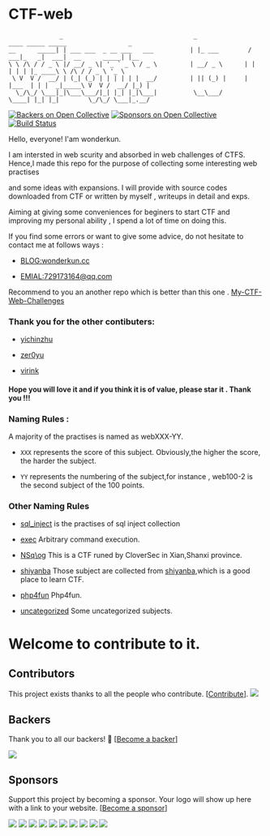 # CTF-web





```
              _                                    _               ____ _____ _____                 _        
__      _____| | ___ ___  _ __ ___   ___          | |_ ___        / ___|_   _|  ___|  __      _____| |__     
\ \ /\ / / _ \ |/ __/ _ \| '_ ` _ \ / _ \         | __/ _ \      | |     | | | |_ ____\ \ /\ / / _ \ '_ \    
 \ V  V /  __/ | (_| (_) | | | | | |  __/         | || (_) |     | |___  | | |  _|_____\ V  V /  __/ |_) |   
  \_/\_/ \___|_|\___\___/|_| |_| |_|\___|          \__\___/       \____| |_| |_|        \_/\_/ \___|_.__/   

```


[![Backers on Open Collective](https://opencollective.com/CTF_web/backers/badge.svg)](#backers)
 [![Sponsors on Open Collective](https://opencollective.com/CTF_web/sponsors/badge.svg)](#sponsors) 
[![Build Status](https://travis-ci.org/wonderkun/CTF_web.svg?branch=doc)](https://travis-ci.org/wonderkun/CTF_web)



Hello, everyone! I'am wonderkun. 

I am intersted in web scurity and absorbed  in web challenges of CTFS. Hence,I made this repo for the purpose of collecting some interesting  web practises 

and some ideas with expansions.  I will provide with  source codes downloaded from CTF or written by myself , writeups in detail  and exps. 

Aiming at giving some conveniences for beginers to start CTF  and  improving my personal ability , I spend a lot of time on doing this.  

If you find some errors or want to give some advice, do not hesitate to  contact me at follows ways :



* [BLOG:wonderkun.cc](http://wonderkun.cc)

* [EMIAL:729173164@qq.com](729173164@qq.com)



Recommend to you  an  another repo which is  better than this one . [My-CTF-Web-Challenges](https://github.com/orangetw/My-CTF-Web-Challenges)



### Thank you for the other   contibuters:  

 

 * [yichinzhu](https://github.com/yichinzhu)

 * [zer0yu](https://github.com/zer0yu)

 * [virink](https://github.com/virink)



#### Hope you will love  it and if you think it is of value, please  star it . Thank you !!!   



### Naming Rules :



A majority of  the practises  is named as webXXX-YY.

* ```XXX``` represents  the score of this subject. Obviously,the higher the score, the harder the subject. 

* ```YY```   represents  the numbering of the subject,for instance , web100-2 is the second subject of the 100 points.



### Other Naming Rules



* [sql_inject](./sql_inject) is the practises of sql inject collection 

* [exec](./exec) Arbitrary command execution. 

* [NSq\og](./NSq\og) This is a CTF runed by CloverSec in Xian,Shanxi province.

* [shiyanba](./shiyanba) Those subject are collected from [shiyanba](http://www.shiyanbar.com/),which is a good place to learn CTF. 

* [php4fun](./php4fun)  Php4fun.  

* [uncategorized](./uncategorized) Some uncategorized subjects.



# Welcome to contribute to it. 




## Contributors

This project exists thanks to all the people who contribute. [[Contribute](CONTRIBUTING.md)].
<a href="https://github.com/wonderkun/CTF_web/graphs/contributors"><img src="https://opencollective.com/CTF_web/contributors.svg?width=890&button=false" /></a>


## Backers

Thank you to all our backers! 🙏 [[Become a backer](https://opencollective.com/CTF_web#backer)]

<a href="https://opencollective.com/CTF_web#backers" target="_blank"><img src="https://opencollective.com/CTF_web/backers.svg?width=890"></a>


## Sponsors

Support this project by becoming a sponsor. Your logo will show up here with a link to your website. [[Become a sponsor](https://opencollective.com/CTF_web#sponsor)]

<a href="https://opencollective.com/CTF_web/sponsor/0/website" target="_blank"><img src="https://opencollective.com/CTF_web/sponsor/0/avatar.svg"></a>
<a href="https://opencollective.com/CTF_web/sponsor/1/website" target="_blank"><img src="https://opencollective.com/CTF_web/sponsor/1/avatar.svg"></a>
<a href="https://opencollective.com/CTF_web/sponsor/2/website" target="_blank"><img src="https://opencollective.com/CTF_web/sponsor/2/avatar.svg"></a>
<a href="https://opencollective.com/CTF_web/sponsor/3/website" target="_blank"><img src="https://opencollective.com/CTF_web/sponsor/3/avatar.svg"></a>
<a href="https://opencollective.com/CTF_web/sponsor/4/website" target="_blank"><img src="https://opencollective.com/CTF_web/sponsor/4/avatar.svg"></a>
<a href="https://opencollective.com/CTF_web/sponsor/5/website" target="_blank"><img src="https://opencollective.com/CTF_web/sponsor/5/avatar.svg"></a>
<a href="https://opencollective.com/CTF_web/sponsor/6/website" target="_blank"><img src="https://opencollective.com/CTF_web/sponsor/6/avatar.svg"></a>
<a href="https://opencollective.com/CTF_web/sponsor/7/website" target="_blank"><img src="https://opencollective.com/CTF_web/sponsor/7/avatar.svg"></a>
<a href="https://opencollective.com/CTF_web/sponsor/8/website" target="_blank"><img src="https://opencollective.com/CTF_web/sponsor/8/avatar.svg"></a>
<a href="https://opencollective.com/CTF_web/sponsor/9/website" target="_blank"><img src="https://opencollective.com/CTF_web/sponsor/9/avatar.svg"></a>



